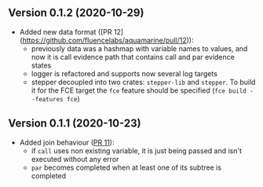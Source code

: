 ## Version 0.1.2 (2020-10-29)

- Added new data format ([PR 12] (https://github.com/fluencelabs/aquamarine/pull/12)):
    - previously data was a hashmap with variable names to values, and now it is call evidence path that contains call and par evidence states
    - logger is refactored and supports now several log targets
    - stepper decoupled into two crates: `stepper-lib` and `stepper`. To build it for the FCE target the `fce` feature should be specified (`fce build --features fce`)

## Version 0.1.1 (2020-10-23)

- Added join behaviour ([PR 11](https://github.com/fluencelabs/aquamarine/pull/11)):
    - if `call` uses non existing variable, it is just being passed and isn't executed without any error
    - `par` becomes completed when at least one of its subtree is completed    
